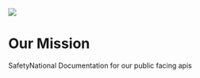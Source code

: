 <img src="assets/images/apim-logo-transparent.png">

# Our Mission
SafetyNational Documentation for our public facing apis
